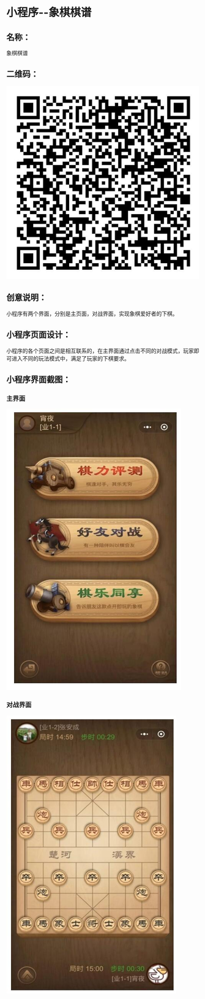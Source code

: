 # 小程序--象棋棋谱

## 名称：
象棋棋谱

## 二维码：
![image](https://github.com/yuezhudxw/xiangqi/blob/master/picture/xiangqi.jpg)

## 创意说明：
 小程序有两个界面，分别是主页面，对战界面，实现象棋爱好者的下棋。

## 小程序页面设计：
小程序的各个页面之间是相互联系的，在主界面通过点击不同的对战模式，玩家即可进入不同的玩法模式中，满足了玩家的下棋要求。

## 小程序界面截图：
### 主界面
![image](https://github.com/yuezhudxw/xiangqi/blob/master/picture/1.jpg)

### 对战界面
![image](https://github.com/yuezhudxw/xiangqi/blob/master/picture/2.jpg)
